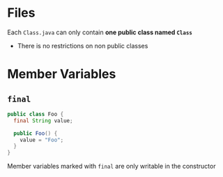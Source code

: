 # Files

Each `Class.java` can only contain **one public class named `Class`**

- There is no restrictions on non public classes

# Member Variables

## `final`

```java
public class Foo {
  final String value;

  public Foo() {
    value = "Foo";
  }
}
```

Member variables marked with `final` are only writable in the constructor
